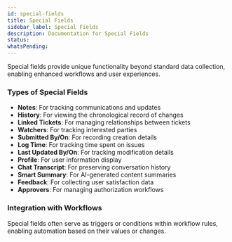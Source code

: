 ```yaml
---
id: special-fields
title: Special Fields
sidebar_label: Special Fields
description: Documentation for Special Fields
status: 
whatsPending: 
---
```


Special fields provide unique functionality beyond standard data collection, enabling enhanced workflows and user experiences.

### Types of Special Fields
- **Notes**: For tracking communications and updates
- **History**: For viewing the chronological record of changes
- **Linked Tickets**: For managing relationships between tickets
- **Watchers**: For tracking interested parties
- **Submitted By/On**: For recording creation details
- **Log Time**: For tracking time spent on issues
- **Last Updated By/On**: For tracking modification details
- **Profile**: For user information display
- **Chat Transcript**: For preserving conversation history
- **Smart Summary**: For AI-generated content summaries
- **Feedback**: For collecting user satisfaction data
- **Approvers**: For managing authorization workflows

###  Integration with Workflows
Special fields often serve as triggers or conditions within workflow rules, enabling automation based on their values or changes.
